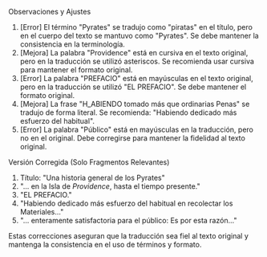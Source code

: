 Observaciones y Ajustes

1. [Error] El término "Pyrates" se tradujo como "piratas" en el título, pero en el cuerpo del texto se mantuvo como "Pyrates". Se debe mantener la consistencia en la terminología.
2. [Mejora] La palabra "Providence" está en cursiva en el texto original, pero en la traducción se utilizó asteriscos. Se recomienda usar cursiva para mantener el formato original.
3. [Error] La palabra "PREFACIO" está en mayúsculas en el texto original, pero en la traducción se utilizó "EL PREFACIO". Se debe mantener el formato original.
4. [Mejora] La frase "H_ABIENDO tomado más que ordinarias Penas" se tradujo de forma literal. Se recomienda: "Habiendo dedicado más esfuerzo del habitual".
5. [Error] La palabra "Público" está en mayúsculas en la traducción, pero no en el original. Debe corregirse para mantener la fidelidad al texto original.

Versión Corregida (Solo Fragmentos Relevantes)

1. Título: "Una historia general de los Pyrates"
2. "... en la Isla de *Providence*, hasta el tiempo presente."
3. "EL PREFACIO."
4. "Habiendo dedicado más esfuerzo del habitual en recolectar los Materiales..."
5. "... enteramente satisfactoria para el público: Es por esta razón..."

Estas correcciones aseguran que la traducción sea fiel al texto original y mantenga la consistencia en el uso de términos y formato.
